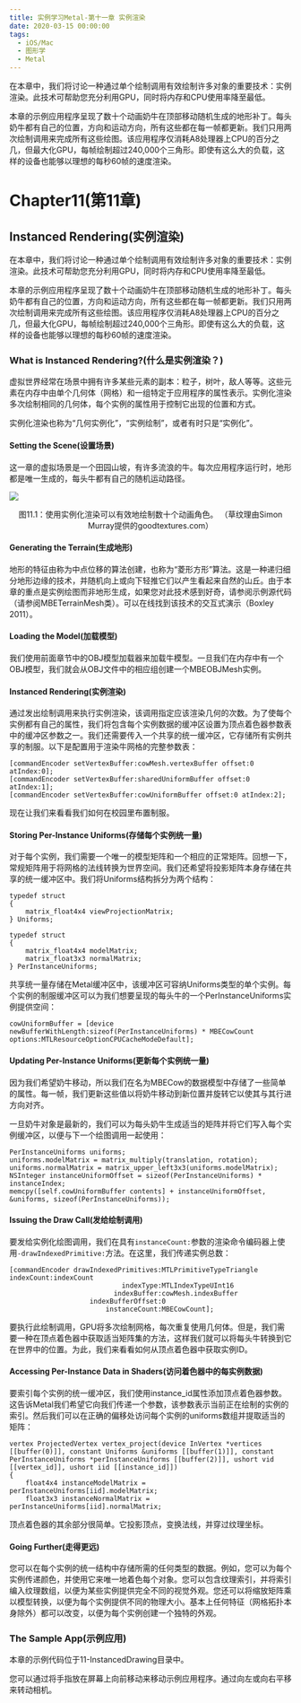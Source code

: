 ```yaml
---
title: 实例学习Metal-第十一章 实例渲染
date: 2020-03-15 00:00:00
tags:
  - iOS/Mac
  - 图形学
  - Metal
---
```


在本章中，我们将讨论一种通过单个绘制调用有效绘制许多对象的重要技术：实例渲染。此技术可帮助您充分利用GPU，同时将内存和CPU使用率降至最低。

本章的示例应用程序呈现了数十个动画奶牛在顶部移动随机生成的地形补丁。每头奶牛都有自己的位置，方向和运动方向，所有这些都在每一帧都更新。我们只用两次绘制调用来完成所有这些绘图。该应用程序仅消耗A8处理器上CPU的百分之几，但最大化GPU，每帧绘制超过240,000个三角形。即使有这么大的负载，这样的设备也能够以理想的每秒60帧的速度渲染。

<!-- more -->

# Chapter11(第11章)

## Instanced Rendering(实例渲染)

在本章中，我们将讨论一种通过单个绘制调用有效绘制许多对象的重要技术：实例渲染。此技术可帮助您充分利用GPU，同时将内存和CPU使用率降至最低。

本章的示例应用程序呈现了数十个动画奶牛在顶部移动随机生成的地形补丁。每头奶牛都有自己的位置，方向和运动方向，所有这些都在每一帧都更新。我们只用两次绘制调用来完成所有这些绘图。该应用程序仅消耗A8处理器上CPU的百分之几，但最大化GPU，每帧绘制超过240,000个三角形。即使有这么大的负载，这样的设备也能够以理想的每秒60帧的速度渲染。

### What is Instanced Rendering?(什么是实例渲染？)

虚拟世界经常在场景中拥有许多某些元素的副本：粒子，树叶，敌人等等。这些元素在内存中由单个几何体（网格）和一组特定于应用程序的属性表示。实例化渲染多次绘制相同的几何体，每个实例的属性用于控制它出现的位置和方式。

实例化渲染也称为“几何实例化”，“实例绘制”，或者有时只是“实例化”。

#### Setting the Scene(设置场景)

这一章的虚拟场景是一个田园山坡，有许多流浪的牛。每次应用程序运行时，地形都是唯一生成的，每头牛都有自己的随机运动路径。

![](1584067202.png)
<center>图11.1：使用实例化渲染可以有效地绘制数十个动画角色。 （草纹理由Simon Murray提供的goodtextures.com）</center>

#### Generating the Terrain(生成地形)

地形的特征由称为中点位移的算法创建，也称为“菱形方形”算法。这是一种递归细分地形边缘的技术，并随机向上或向下轻推它们以产生看起来自然的山丘。由于本章的重点是实例绘图而非地形生成，如果您对此技术感到好奇，请参阅示例源代码（请参阅MBETerrainMesh类）。可以在线找到该技术的交互式演示（Boxley 2011）。

#### Loading the Model(加载模型)

我们使用前面章节中的OBJ模型加载器来加载牛模型。一旦我们在内存中有一个OBJ模型，我们就会从OBJ文件中的相应组创建一个MBEOBJMesh实例。

#### Instanced Rendering(实例渲染)

通过发出绘制调用来执行实例渲染，该调用指定应该渲染几何的次数。为了使每个实例都有自己的属性，我们将包含每个实例数据的缓冲区设置为顶点着色器参数表中的缓冲区参数之一。我们还需要传入一个共享的统一缓冲区，它存储所有实例共享的制服。以下是配置用于渲染牛网格的完整参数表：

```objc
[commandEncoder setVertexBuffer:cowMesh.vertexBuffer offset:0 atIndex:0]; 
[commandEncoder setVertexBuffer:sharedUniformBuffer offset:0 atIndex:1]; 
[commandEncoder setVertexBuffer:cowUniformBuffer offset:0 atIndex:2];
```

现在让我们来看看我们如何在校园里布置制服。

#### Storing Per-Instance Uniforms(存储每个实例统一量)

对于每个实例，我们需要一个唯一的模型矩阵和一个相应的正常矩阵。回想一下，常规矩阵用于将网格的法线转换为世界空间。我们还希望将投影矩阵本身存储在共享的统一缓冲区中。我们将Uniforms结构拆分为两个结构：

```objc
typedef struct 
{
    matrix_float4x4 viewProjectionMatrix; 
} Uniforms;

typedef struct 
{
    matrix_float4x4 modelMatrix;
    matrix_float3x3 normalMatrix; 
} PerInstanceUniforms;
```

共享统一量存储在Metal缓冲区中，该缓冲区可容纳Uniforms类型的单个实例。每个实例的制服缓冲区可以为我们想要呈现的每头牛的一个PerInstanceUniforms实例提供空间：

```objc
cowUniformBuffer = [device newBufferWithLength:sizeof(PerInstanceUniforms) * MBECowCount
options:MTLResourceOptionCPUCacheModeDefault];
```

#### Updating Per-Instance Uniforms(更新每个实例统一量)

因为我们希望奶牛移动，所以我们在名为MBECow的数据模型中存储了一些简单的属性。每一帧，我们更新这些值以将奶牛移动到新位置并旋转它以使其与其行进方向对齐。

一旦奶牛对象是最新的，我们可以为每头奶牛生成适当的矩阵并将它们写入每个实例缓冲区，以便与下一个绘图调用一起使用：

```objc
PerInstanceUniforms uniforms;
uniforms.modelMatrix = matrix_multiply(translation, rotation); 
uniforms.normalMatrix = matrix_upper_left3x3(uniforms.modelMatrix);
NSInteger instanceUniformOffset = sizeof(PerInstanceUniforms) * instanceIndex; 
memcpy([self.cowUniformBuffer contents] + instanceUniformOffset, &uniforms, sizeof(PerInstanceUniforms));
```

#### Issuing the Draw Call(发给绘制调用)

要发给实例化绘图调用，我们在具有`instanceCount:`参数的渲染命令编码器上使用`-drawIndexedPrimitive:`方法。在这里，我们传递实例总数：

```objc
[commandEncoder drawIndexedPrimitives:MTLPrimitiveTypeTriangle                                    indexCount:indexCount
                            indexType:MTLIndexTypeUInt16
                          indexBuffer:cowMesh.indexBuffer
                    indexBufferOffset:0 
                        instanceCount:MBECowCount];
```

要执行此绘制调用，GPU将多次绘制网格，每次重复使用几何体。但是，我们需要一种在顶点着色器中获取适当矩阵集的方法，这样我们就可以将每头牛转换到它在世界中的位置。为此，我们来看看如何从顶点着色器中获取实例ID。

#### Accessing Per-Instance Data in Shaders(访问着色器中的每实例数据)

要索引每个实例的统一缓冲区，我们使用instance_id属性添加顶点着色器参数。这告诉Metal我们希望它向我们传递一个参数，该参数表示当前正在绘制的实例的索引。然后我们可以在正确的偏移处访问每个实例的uniforms数组并提取适当的矩阵：

```
vertex ProjectedVertex vertex_project(device InVertex *vertices [[buffer(0)]], constant Uniforms &uniforms [[buffer(1)]], constant PerInstanceUniforms *perInstanceUniforms [[buffer(2)]], ushort vid [[vertex_id]], ushort iid [[instance_id]]) 
{
    float4x4 instanceModelMatrix = perInstanceUniforms[iid].modelMatrix; 
    float3x3 instanceNormalMatrix = perInstanceUniforms[iid].normalMatrix;
```

顶点着色器的其余部分很简单。它投影顶点，变换法线，并穿过纹理坐标。

#### Going Further(走得更远)

您可以在每个实例的统一结构中存储所需的任何类型的数据。例如，您可以为每个实例传递颜色，并使用它来唯一地着色每个对象。您可以包含纹理索引，并将索引编入纹理数组，以便为​​某些实例提供完全不同的视觉外观。您还可以将缩放矩阵乘以模型转换，以便为每个实例提供不同的物理大小。基本上任何特征（网格拓扑本身除外）都可以改变，以便为每个实例创建一个独特的外观。

### The Sample App(示例应用)

本章的示例代码位于11-InstancedDrawing目录中。

您可以通过将手指放在屏幕上向前移动来移动示例应用程序。通过向左或向右平移来转动相机。